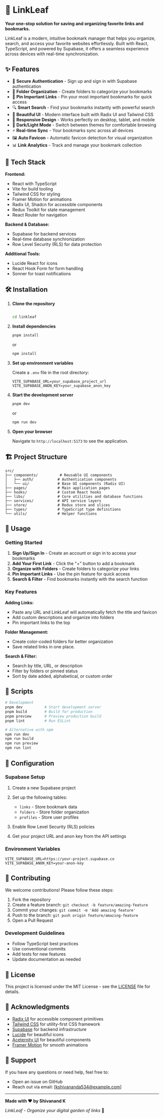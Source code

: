 # 🍃 LinkLeaf

**Your one-stop solution for saving and organizing favorite links and bookmarks.**

LinkLeaf is a modern, intuitive bookmark manager that helps you organize, search, and access your favorite websites effortlessly. Built with React, TypeScript, and powered by Supabase, it offers a seamless experience across devices with real-time synchronization.

## ✨ Features

- 🔐 **Secure Authentication** - Sign up and sign in with Supabase authentication
- 📁 **Folder Organization** - Create folders to categorize your bookmarks
- 📌 **Pin Important Links** - Pin your most important bookmarks for quick access
- 🔍 **Smart Search** - Find your bookmarks instantly with powerful search
- 🎨 **Beautiful UI** - Modern interface built with Radix UI and Tailwind CSS
- 📱 **Responsive Design** - Works perfectly on desktop, tablet, and mobile
- 🌙 **Dark/Light Mode** - Switch between themes for comfortable browsing
- ⚡ **Real-time Sync** - Your bookmarks sync across all devices
- 🖼️ **Auto Favicon** - Automatic favicon detection for visual organization
- 📊 **Link Analytics** - Track and manage your bookmark collection

## 🚀 Tech Stack

**Frontend:**
- React with TypeScript
- Vite for build tooling
- Tailwind CSS for styling
- Framer Motion for animations
- Radix UI, Shadcn for accessible components
- Redux Toolkit for state management
- React Router for navigation

**Backend & Database:**
- Supabase for backend services
- Real-time database synchronization
- Row Level Security (RLS) for data protection

**Additional Tools:**
- Lucide React for icons
- React Hook Form for form handling
- Sonner for toast notifications

## 🛠️ Installation

1. **Clone the repository**
   ```bash

   cd linkleaf
   ```

2. **Install dependencies**
   ```bash
   pnpm install
   ```
   or
   ```bash
   npm install
   ```

3. **Set up environment variables**
   
   Create a `.env` file in the root directory:
   ```env
   VITE_SUPABASE_URL=your_supabase_project_url
   VITE_SUPABASE_ANON_KEY=your_supabase_anon_key
   ```

4. **Start the development server**
   ```bash
   pnpm dev
   ```
   or
   ```bash
   npm run dev
   ```

5. **Open your browser**
   
   Navigate to `http://localhost:5173` to see the application.

## 🏗️ Project Structure

```
src/
├── components/          # Reusable UI components
│   ├── auth/           # Authentication components
│   └── ui/             # Base UI components (Radix UI)
├── pages/              # Main application pages
├── hooks/              # Custom React hooks
├── libs/               # Core utilities and database functions
├── services/           # API service layers
├── store/              # Redux store and slices
├── types/              # TypeScript type definitions
└── utils/              # Helper functions
```

## 🎯 Usage

### Getting Started
1. **Sign Up/Sign In** - Create an account or sign in to access your bookmarks
2. **Add Your First Link** - Click the "+" button to add a bookmark
3. **Organize with Folders** - Create folders to categorize your links
4. **Pin Important Links** - Use the pin feature for quick access
5. **Search & Filter** - Find bookmarks instantly with the search function

### Key Features

**Adding Links:**
- Paste any URL and LinkLeaf will automatically fetch the title and favicon
- Add custom descriptions and organize into folders
- Pin important links to the top

**Folder Management:**
- Create color-coded folders for better organization
- Save related links in one place.

**Search & Filter:**
- Search by title, URL, or description
- Filter by folders or pinned status
- Sort by date added, alphabetical, or custom order

## 📝 Scripts

```bash
# Development
pnpm dev          # Start development server
pnpm build        # Build for production
pnpm preview      # Preview production build
pnpm lint         # Run ESLint

# Alternative with npm
npm run dev
npm run build
npm run preview
npm run lint
```

## 🔧 Configuration

### Supabase Setup
1. Create a new Supabase project
2. Set up the following tables:
   - `links` - Store bookmark data
   - `folders` - Store folder organization
   - `profiles` - Store user profiles

3. Enable Row Level Security (RLS) policies
4. Get your project URL and anon key from the API settings

### Environment Variables
```env
VITE_SUPABASE_URL=https://your-project.supabase.co
VITE_SUPABASE_ANON_KEY=your-anon-key
```

## 🤝 Contributing

We welcome contributions! Please follow these steps:

1. Fork the repository
2. Create a feature branch: `git checkout -b feature/amazing-feature`
3. Commit your changes: `git commit -m 'Add amazing feature'`
4. Push to the branch: `git push origin feature/amazing-feature`
5. Open a Pull Request

### Development Guidelines
- Follow TypeScript best practices
- Use conventional commits
- Add tests for new features
- Update documentation as needed

## 📄 License

This project is licensed under the MIT License - see the [LICENSE](LICENSE) file for details.

## 🙏 Acknowledgments

- [Radix UI](https://www.radix-ui.com/) for accessible component primitives
- [Tailwind CSS](https://tailwindcss.com/) for utility-first CSS framework
- [Supabase](https://supabase.com/) for backend infrastructure
- [Lucide](https://lucide.dev/) for beautiful icons
- [Aceternity UI](https://ui.aceternity.com/) for beautiful components
- [Framer Motion](https://www.framer.com/motion/) for smooth animations

## 📧 Support

If you have any questions or need help, feel free to:
- Open an issue on GitHub
- Reach out via email: [kshivananda534@example.com]

---

**Made with ❤️ by Shivanand K**

*LinkLeaf - Organize your digital garden of links* 🍃 